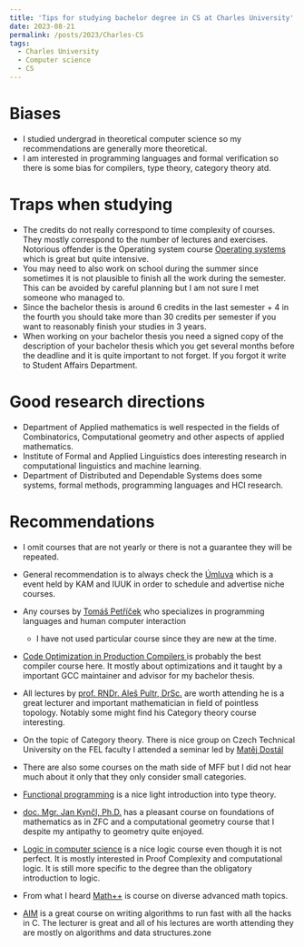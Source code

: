 ```yaml
---
title: 'Tips for studying bachelor degree in CS at Charles University'
date: 2023-08-21
permalink: /posts/2023/Charles-CS
tags:
  - Charles University
  - Computer science
  - CS
---
```



# Biases

- I studied undergrad in theoretical computer science so my recommendations are generally more theoretical.
- I am interested in programming languages and formal verification so there is some bias for compilers, type theory, category theory atd.

# Traps when studying

- The credits do not really correspond to time complexity of courses. They mostly correspond to the number of lectures and exercises. Notorious offender is the Operating system course [Operating systems](https://is.cuni.cz/studium/predmety/index.php?do=predmet&kod=NSWI004) which is great but quite intensive.
- You may need to also work on school during the summer since sometimes it is not plausible to finish all the work during the semester. This can be avoided by careful planning but I am not sure I met someone who managed to.
- Since the bachelor thesis is around 6 credits in the last semester + 4 in the fourth you should take more than 30 credits per semester if you want to reasonably finish your studies in 3 years.
- When working on your bachelor thesis you need a signed copy of the description of your bachelor thesis which you get several months before the deadline and it is quite important to not forget. If you forgot it write to Student Affairs Department.

# Good research directions
- Department of Applied mathematics is well respected in the fields of Combinatorics, Computational geometry and other aspects of applied mathematics.
- Institute of Formal and Applied Linguistics does interesting research in computational linguistics and machine learning.
- Department of Distributed and Dependable Systems does some systems, formal methods, programming languages and HCI research.

# Recommendations 
- I omit courses that are not yearly or there is not a guarantee they will be repeated.
- General recommendation is to always check the [Úmluva](https://kam.mff.cuni.cz/umluva/public/en) which is a event held by KAM and IUUK in order to schedule and advertise niche courses.

- Any courses by [Tomáš Petříček](https://d3s.mff.cuni.cz/people/tomaspetricek/) who specializes in programming languages and human computer interaction
    - I have not used particular course since they are new at the time.

- [Code Optimization in Production Compilers ](https://is.cuni.cz/studium/eng/predmety/index.php?do=predmet&kod=NSWI134) is probably the best compiler course here. It mostly about optimizations and it taught by a important GCC maintainer and advisor for my bachelor thesis.
- All lectures by [prof. RNDr. Aleš Pultr, DrSc.](https://www.mff.cuni.cz/cs/fakulta/organizacni-struktura/lide?hdl=501) are worth attending he is a great lecturer and important mathematician in field of pointless topology. Notably some might find his Category theory course interesting.
- On the topic of Category theory. There is nice group on Czech Technical University on the FEL faculty I attended a seminar led by [Matěj Dostál](https://math.fel.cvut.cz/en/people/dostamat/)
- There are also some courses on the math side of MFF but I did not hear much about it only that they only consider small categories.
- [Functional programming](https://is.cuni.cz/studium/eng/predmety/index.php?do=predmet&kod=NAIL097) is a nice light introduction into type theory.
- [doc. Mgr. Jan Kynčl, Ph.D.](https://www.mff.cuni.cz/en/faculty/organizational-structure/people?hdl=3606) has a pleasant course on foundations of mathematics as in ZFC and a computational geometry course that I despite my antipathy to geometry quite enjoyed.
- [Logic in computer science](http://is.cuni.cz/studium/garantlink.php?glogin=false&gmodul=predmety&gscript=redir.php&redir=predmet&kod=NMAI067&lang=eng) is a nice logic course even though it is not perfect. It is mostly interested in Proof Complexity and computational logic. It is still more specific to the degree than the obligatory introduction to logic.
- From what I heard [Math++](http://is.cuni.cz/studium/garantlink.php?glogin=false&gmodul=predmety&gscript=redir.php&redir=predmet&kod=NMAI071&lang=eng) is course on diverse advanced math topics.
- [AIM](https://is.cuni.cz/studium/eng/predmety/index.php?do=predmet&kod=NDMI074&fak=11320) is a great course on writing algorithms to run fast with all the hacks in C. The lecturer is great and all of his lectures are worth attending they are mostly on algorithms and data structures.zone 
